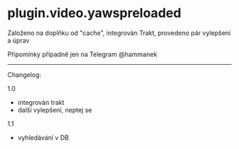# plugin.video.yawspreloaded

Založeno na doplňku od "cache", integrován Trakt, provedeno pár vylepšení a úprav

Připomínky případně jen na Telegram @hammanek

------------------------------------------

Changelog:

1.0
- integrován trakt
- další vylepšení, neptej se

1.1
- vyhledávání v DB
